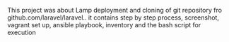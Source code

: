 This project was about Lamp deployment and cloning of  git repository fro github.com/laravel/laravel..
it contains step by step process, screenshot, vagrant set up, ansible playbook, inventory and the bash script for execution
